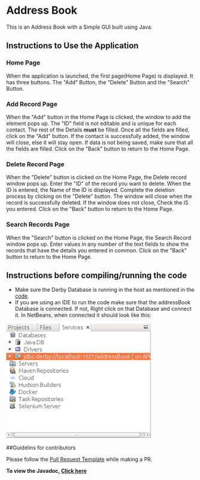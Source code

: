 # Address Book

This is an Address Book with a Simple GUI built using Java.

## Instructions to Use the Application

### Home Page

When the application is launched, the first page(Home Page) is displayed. It has three buttons. 
The "Add" Button, the "Delete" Button and the "Search" Button.

### Add Record Page

When the "Add" button in the Home Page is clicked, the window to add the element pops up.
The "ID" field is not editable and is unique for each contact. The rest of the Details **must** be filled.
Once all the fields are filled, click on the "Add" button. If the contact is successfully added, the window will close, else it will stay open.
If data is not being saved, make sure that all the fields are filled. Click on the "Back" button to return to the Home Page.

### Delete Record Page

When the "Delete" button is clicked on the Home Page, the Delete record window pops up. Enter the "ID" of the record you want to delete.
When the ID is entered, the Name of the ID is displayed. Complete the deletion process by clicking on the "Delete" button.
The window will close when the record is successfully deleted. If the window does not close, Check the IS you entered. Click on the "Back" button to return to the Home Page.

### Search Records Page

When the "Search" button is clicked on the Home Page, the Search Record window pops up.
Enter values in any number of the text fields to show the records that have the details you entered in common.
Click on the "Back" button to return to the Home Page.

## Instructions before compiling/running the code
* Make sure the Derby Database is running in the host as mentioned in the [code](https://github.com/BBloggsbott/Address-Book/blob/master/src/dbmanager/DBHandler.java).
* If you are using an IDE to run the code make sure that the addressBook Database is connected. If not, Right
click on that Database and connect it. In NetBeans, when connected it should look like this:

 ![Database Connected](db-connected.png)

##Guidelins for contributors

Please follow the [Pull Request Template](https://github.com/BBloggsbott/Address-Book/blob/master/PULL_REQUEST_TEMPLATE.md1111) while making a PR.

**To view the Javadoc, [Click here](https://bbloggsbott.github.io/Address-Book/)**

